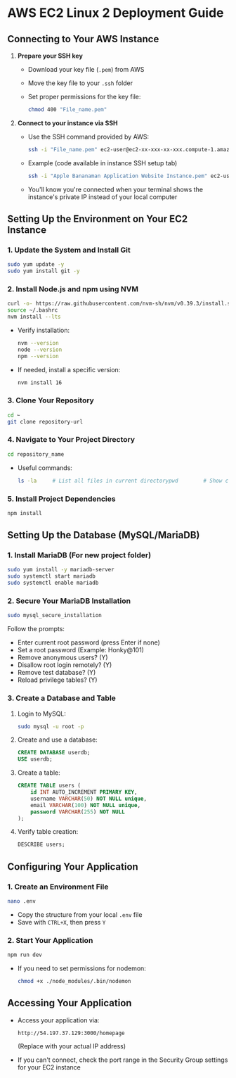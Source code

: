 # AWS EC2 Linux 2 Deployment Guide

## Connecting to Your AWS Instance

1. **Prepare your SSH key**

   - Download your key file (`.pem`) from AWS

   - Move the key file to your `.ssh` folder

   - Set proper permissions for the key file:

     ```bash
     chmod 400 "File_name.pem"
     ```

2. **Connect to your instance via SSH**

   - Use the SSH command provided by AWS:

     ```bash
     ssh -i "File_name.pem" ec2-user@ec2-xx-xxx-xx-xxx.compute-1.amazonaws.com
     ```

   - Example (code available in instance SSH setup tab)

     ```bash
     ssh -i "Apple Bananaman Application Website Instance.pem" ec2-user@ec2-00-101-123-123.compute-1.amazonaws.com
     ```

   - You'll know you're connected when your terminal shows the instance's private IP instead of your local computer

## Setting Up the Environment on Your EC2 Instance

### 1. Update the System and Install Git

```bash
sudo yum update -y
sudo yum install git -y
```

### 2. Install Node.js and npm using NVM

```bash
curl -o- https://raw.githubusercontent.com/nvm-sh/nvm/v0.39.3/install.sh | bash
source ~/.bashrc
nvm install --lts
```

- Verify installation:

  ```bash
  nvm --version
  node --version
  npm --version
  ```

- If needed, install a specific version:

  ```bash
  nvm install 16
  ```

### 3. Clone Your Repository

```bash
cd ~
git clone repository-url
```

### 4. Navigate to Your Project Directory

```bash
cd repository_name
```

- Useful commands:

  ```bash
  ls -la     # List all files in current directorypwd        # Show current directory path
  ```

### 5. Install Project Dependencies

```bash
npm install
```

## Setting Up the Database (MySQL/MariaDB)

### 1. Install MariaDB (For new project folder)

```bash
sudo yum install -y mariadb-server
sudo systemctl start mariadb
sudo systemctl enable mariadb
```

### 2. Secure Your MariaDB Installation

```bash
sudo mysql_secure_installation
```

Follow the prompts:

- Enter current root password (press Enter if none)
- Set a root password (Example: Honky@101)
- Remove anonymous users? (Y)
- Disallow root login remotely? (Y)
- Remove test database? (Y)
- Reload privilege tables? (Y)

### 3. Create a Database and Table

1. Login to MySQL:

   ```bash
   sudo mysql -u root -p
   ```

2. Create and use a database:

   ```sql
   CREATE DATABASE userdb;
   USE userdb;
   ```

3. Create a table:

   ```sql
   CREATE TABLE users (
       id INT AUTO_INCREMENT PRIMARY KEY,
       username VARCHAR(50) NOT NULL unique,
       email VARCHAR(100) NOT NULL unique,
       password VARCHAR(255) NOT NULL
   );
   ```

4. Verify table creation:

   ```sql
   DESCRIBE users;
   ```

## Configuring Your Application

### 1. Create an Environment File

```bash
nano .env
```

- Copy the structure from your local `.env` file
- Save with `CTRL+X`, then press `Y`

### 2. Start Your Application

```bash
npm run dev
```

- If you need to set permissions for nodemon:

  ```bash
  chmod +x ./node_modules/.bin/nodemon
  ```

## Accessing Your Application

- Access your application via:

  ```
  http://54.197.37.129:3000/homepage
  ```

  (Replace with your actual IP address)

- If you can't connect, check the port range in the Security Group settings for your EC2 instance
